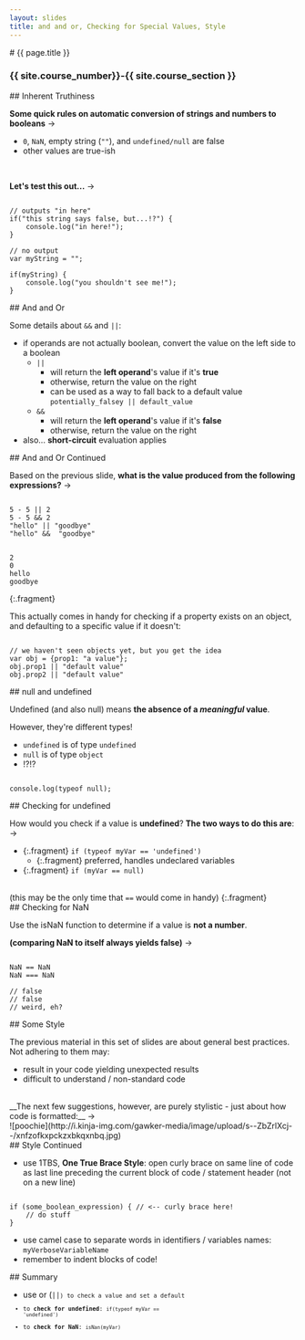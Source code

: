 ```yaml
---
layout: slides
title: and and or, Checking for Special Values, Style
---
```

<section markdown="block" class="intro-slide">
# {{ page.title }}

### {{ site.course_number}}-{{ site.course_section }}

</section>
<section markdown="block">
## Inherent Truthiness

__Some quick rules on automatic conversion of strings and numbers to booleans__ &rarr;

* <code>0</code>, <code>NaN</code>, empty string (<code>""</code>), and <code>undefined/null</code> are false
* other values are true-ish

<br>

__Let's test this out...__ &rarr;

<pre><code data-trim contenteditable>
// outputs "in here"
if("this string says false, but...!?") {
	console.log("in here!");
}

// no output
var myString = "";

if(myString) {
	console.log("you shouldn't see me!");
}
</code></pre>

</section>


<section markdown="block">
## And and Or

Some details about <code>&&</code> and <code>||</code>:

* if operands are not actually boolean, convert the value on the left side to a boolean
	* <code>||</code> 
		* will return the __left operand__'s value if it's __true__
		* otherwise, return the value on the right
		* can be used as a way to fall back to a default value <code>potentially_falsey || default_value</code>
	* <code>&&</code> 
		* will return the __left operand__'s value if it's __false__
		* otherwise, return the value on the right
* also... __short-circuit__ evaluation applies
		
</section>

<section markdown="block">
## And and Or Continued

		
Based on the previous slide, __what is the value produced from the following expressions?__ &rarr;

<pre><code data-trim contenteditable>
5 - 5 || 2
5 - 5 && 2
"hello" || "goodbye"
"hello" &&  "goodbye"
</code></pre>

<pre><code data-trim contenteditable>
2
0
hello
goodbye
</code></pre>
{:.fragment}

This actually comes in handy for checking if a property exists on an object, and defaulting to a specific value if it doesn't:

<pre><code data-trim contenteditable>
// we haven't seen objects yet, but you get the idea
var obj = {prop1: "a value"}; 
obj.prop1 || "default value"
obj.prop2 || "default value"
</code></pre>
</section>

<section markdown="block">
## null and undefined

Undefined (and also null) means __the absence of a _meaningful_ value__.

However, they're different types!

* <code>undefined</code> is of type <code>undefined</code>
* <code>null</code> is of type <code>object</code>
* !?!?

<pre><code data-trim contenteditable>
console.log(typeof null);
</code></pre>
</section>

<section markdown="block">
## Checking for undefined 


How would you check if a value is __undefined__? __The two ways to do this are__: &rarr;

* {:.fragment} <code>if (typeof myVar == 'undefined')</code>
	* {:.fragment} preferred, handles undeclared variables
* {:.fragment} <code>if (myVar == null)</code>

<br>
(this may be the only time that <code>==</code> would come in handy)
{:.fragment}


</section>
<section markdown="block">
## Checking for NaN

Use the isNaN function to determine if a value is __not a number__.

__(comparing NaN to itself always yields false)__ &rarr;

<pre><code data-trim contenteditable>
NaN == NaN
NaN === NaN

// false
// false
// weird, eh?
</code></pre>
</section>

<section markdown="block">
## Some Style

The previous material in this set of slides are about general best practices. Not adhering to them may:

* result in your code yielding unexpected results
* difficult to understand / non-standard code

<br>
__The next few suggestions, however, are purely stylistic - just about how code is formatted:__ &rarr;

<div markdown="block" class="img">
![poochie](http://i.kinja-img.com/gawker-media/image/upload/s--ZbZrlXcj--/xnfzofkxpckzxbkqxnbq.jpg)
</div>

</section>
<section markdown="block">
## Style Continued

* use 1TBS, __One True Brace Style__: open curly brace on same line of code as last line preceding the current block of code / statement header (not on a new line)
<pre><code data-trim contenteditable>
if (some_boolean_expression) { // <-- curly brace here!
	// do stuff
}
</code></pre>
* use camel case to separate words in identifiers / variables names: <code>myVerboseVariableName</code>
* remember to indent blocks of code!
</section>

<section markdown="block">
## Summary

* use or (<code>||<code>) to check a value and set a default
* to __check for undefined__: <code>if(typeof myVar == 'undefined')</code>
* to __check for NaN__: <code>isNan(myVar)</code>
</section>
